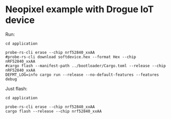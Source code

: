 # Neopixel example with Drogue IoT device

Run:

```shell
cd application

probe-rs-cli erase --chip nrf52840_xxAA
#probe-rs-cli download softdevice.hex --format Hex --chip nRF52840_xxAA
#cargo flash --manifest-path ../bootloader/Cargo.toml --release --chip nRF52840_xxAA
DEFMT_LOG=info cargo run --release --no-default-features --features debug
```

Just flash:

```shell
cd application

probe-rs-cli erase --chip nrf52840_xxAA
cargo flash --release --chip nrf52840_xxAA
```